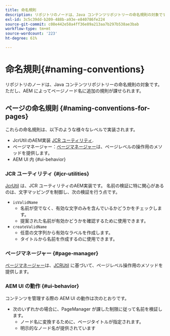 ```yaml
---
title: 命名規則
description: リポジトリのノードは、Java コンテンツリポジトリーの命名規則の対象です
exl-id: 3c5c39dd-b209-488b-a93e-e840786fe224
source-git-commit: c08e442e58a4ff36e89a213aa7b297b538ae3bab
workflow-type: tm+mt
source-wordcount: '223'
ht-degree: 61%

---
```


# 命名規則{#naming-conventions}

リポジトリのノードは、Java コンテンツリポジトリーの命名規則の対象です。ただし、AEM によってページノード名に追加の規則が課せられます。

## ページの命名規則 {#naming-conventions-for-pages}

これらの命名規則は、以下のような様々なレベルで実装されます。

* JcrUtil:のAEM実装 [JCR ユーティリティ](#jcr-utilities).
* ページマネージャー：[ページマネージャー](#page-manager)は、ページレベルの操作用のメソッドを提供します。
* AEM UI 内 {#ui-behavior}

### JCR ユーティリティ {#jcr-utilities}

[JcrUtil](https://www.adobe.io/experience-manager/reference-materials/cloud-service/javadoc/com/day/cq/commons/jcr/JcrUtil.html) は、JCR ユーティリティのAEM実装です。 名前の検証に特に関心があるのは、文字マッピングを制御し、次の検証を行う点です。

* `isValidName`
   * 名前が空でなく、有効な文字のみを含んでいるかどうかをチェックします。
   * 提案された名前が有効かどうかを確認するために使用できます。
* `createValidName`
   * 任意の文字列から有効なラベルを作成します。
   * タイトルから名前を作成するのに使用できます。

### ページマネージャー {#page-manager}

[ページマネージャー](https://www.adobe.io/experience-manager/reference-materials/cloud-service/javadoc/com/day/cq/wcm/api/PageManager.html)は、[JCRUtil](#jcr-utilities) に基づいて、ページレベル操作用のメソッドを提供します。

### AEM UI の動作 {#ui-behavior}

コンテンツを管理する際の AEM UI の動作は次のとおりです。

* 次のいずれかの場合に、PageManager が課した制限に従って名前を検証します。
   * ノード名に変換するために、ページタイトルが指定されます。
   * 明示的なノード名が提供されています
